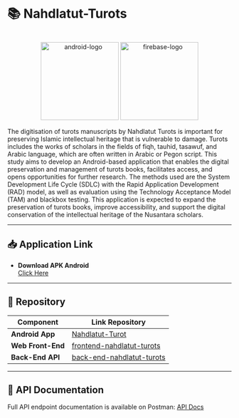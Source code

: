 # 📚 Nahdlatut-Turots

<br />
<div align="center">
  <img src="https://cdn.jsdelivr.net/gh/devicons/devicon/icons/android/android-plain.svg" width="175" height="175" alt="android-logo" />
  <img src="https://cdn.jsdelivr.net/gh/devicons/devicon/icons/googlecloud/googlecloud-original.svg" width="175" height="175" alt="firebase-logo"/>        
</div>

The digitisation of turots manuscripts by Nahdlatut Turots is important for preserving Islamic intellectual heritage that is vulnerable to damage. Turots includes the works of scholars in the fields of fiqh, tauhid, tasawuf, and Arabic language, which are often written in Arabic or Pegon script. This study aims to develop an Android-based application that enables the digital preservation and management of turots books, facilitates access, and opens opportunities for further research. The methods used are the System Development Life Cycle (SDLC) with the Rapid Application Development (RAD) model, as well as evaluation using the Technology Acceptance Model (TAM) and blackbox testing. This application is expected to expand the preservation of turots books, improve accessibility, and support the digital conservation of the intellectual heritage of the Nusantara scholars.

---

## 📥 Application Link

- **Download APK Android**  
  [Click Here](https://drive.google.com/file/d/1JlEEKsBh3JXVJl72w76TftgyKlr2o2L9/view?usp=sharing)

---

## 📂 Repository

| Component         | Link Repository |
|------------------|-----------------|
| **Android App**  | [Nahdlatut-Turot](https://github.com/irfan-efendi19/Nahdlatut-Turot.git) |
| **Web Front-End**| [frontend-nahdlatut-turots](https://github.com/irfan-efendi19/frontend-nahdlatut-turots) |
| **Back-End API** | [back-end-nahdlatut-turots](https://github.com/irfan-efendi19/back-end-nahdlatut-turots) |

---

## 📑 API Documentation

Full API endpoint documentation is available on Postman: 
[API Docs](https://documenter.getpostman.com/view/29522198/2sAYQUquEg)
